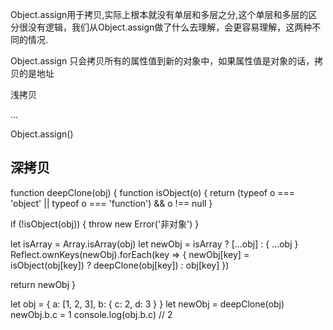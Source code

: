 Object.assign用于拷贝,实际上根本就没有单层和多层之分,这个单层和多层的区分很没有逻辑，我们从Object.assign做了什么去理解，会更容易理解，这两种不同的情况.

Object.assign 只会拷贝所有的属性值到新的对象中，如果属性值是对象的话，拷贝的是地址

浅拷贝

...

Object.assign()


## 深拷贝

function deepClone(obj) {
  function isObject(o) {
    return (typeof o === 'object' || typeof o === 'function') && o !== null
  }

  if (!isObject(obj)) {
    throw new Error('非对象')
  }

  let isArray = Array.isArray(obj)
  let newObj = isArray ? [...obj] : { ...obj }
  Reflect.ownKeys(newObj).forEach(key => {
    newObj[key] = isObject(obj[key]) ? deepClone(obj[key]) : obj[key]
  })

  return newObj
}

let obj = {
  a: [1, 2, 3],
  b: {
    c: 2,
    d: 3
  }
}
let newObj = deepClone(obj)
newObj.b.c = 1
console.log(obj.b.c) // 2